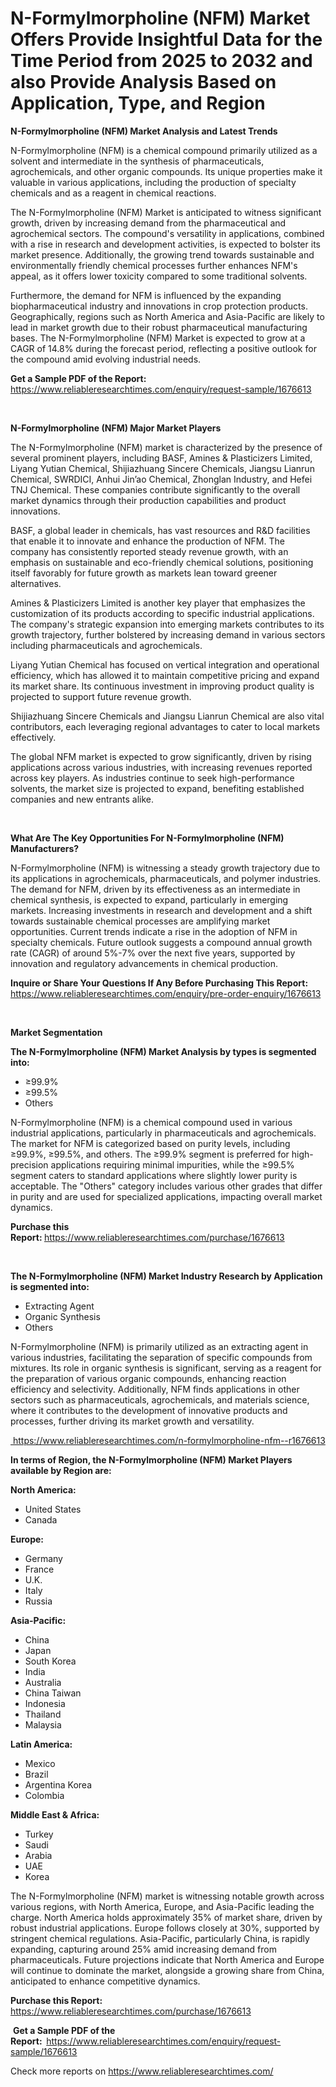<p><h1>N-Formylmorpholine (NFM) Market Offers Provide Insightful Data for the Time Period from 2025 to 2032 and also Provide Analysis Based on Application, Type, and Region</h1></p><p><strong>N-Formylmorpholine (NFM) Market Analysis and Latest Trends</strong></p>
<p><p>N-Formylmorpholine (NFM) is a chemical compound primarily utilized as a solvent and intermediate in the synthesis of pharmaceuticals, agrochemicals, and other organic compounds. Its unique properties make it valuable in various applications, including the production of specialty chemicals and as a reagent in chemical reactions.</p><p>The N-Formylmorpholine (NFM) Market is anticipated to witness significant growth, driven by increasing demand from the pharmaceutical and agrochemical sectors. The compound's versatility in applications, combined with a rise in research and development activities, is expected to bolster its market presence. Additionally, the growing trend towards sustainable and environmentally friendly chemical processes further enhances NFM's appeal, as it offers lower toxicity compared to some traditional solvents.</p><p>Furthermore, the demand for NFM is influenced by the expanding biopharmaceutical industry and innovations in crop protection products. Geographically, regions such as North America and Asia-Pacific are likely to lead in market growth due to their robust pharmaceutical manufacturing bases. The N-Formylmorpholine (NFM) Market is expected to grow at a CAGR of 14.8% during the forecast period, reflecting a positive outlook for the compound amid evolving industrial needs.</p></p>
<p><strong>Get a Sample PDF of the Report:&nbsp;</strong> <a href="https://www.reliableresearchtimes.com/enquiry/request-sample/1676613?utm_campaign=3536&utm_medium=2&utm_source=Github&utm_content=ia&utm_term=24032025&utm_id=n-formylmorpholine-nfm">https://www.reliableresearchtimes.com/enquiry/request-sample/1676613</a></p>
<p>&nbsp;</p>
<p><strong>N-Formylmorpholine (NFM) Major Market Players</strong></p>
<p><p>The N-Formylmorpholine (NFM) market is characterized by the presence of several prominent players, including BASF, Amines & Plasticizers Limited, Liyang Yutian Chemical, Shijiazhuang Sincere Chemicals, Jiangsu Lianrun Chemical, SWRDICI, Anhui Jin’ao Chemical, Zhonglan Industry, and Hefei TNJ Chemical. These companies contribute significantly to the overall market dynamics through their production capabilities and product innovations.</p><p>BASF, a global leader in chemicals, has vast resources and R&D facilities that enable it to innovate and enhance the production of NFM. The company has consistently reported steady revenue growth, with an emphasis on sustainable and eco-friendly chemical solutions, positioning itself favorably for future growth as markets lean toward greener alternatives.</p><p>Amines & Plasticizers Limited is another key player that emphasizes the customization of its products according to specific industrial applications. The company's strategic expansion into emerging markets contributes to its growth trajectory, further bolstered by increasing demand in various sectors including pharmaceuticals and agrochemicals.</p><p>Liyang Yutian Chemical has focused on vertical integration and operational efficiency, which has allowed it to maintain competitive pricing and expand its market share. Its continuous investment in improving product quality is projected to support future revenue growth.</p><p>Shijiazhuang Sincere Chemicals and Jiangsu Lianrun Chemical are also vital contributors, each leveraging regional advantages to cater to local markets effectively.</p><p>The global NFM market is expected to grow significantly, driven by rising applications across various industries, with increasing revenues reported across key players. As industries continue to seek high-performance solvents, the market size is projected to expand, benefiting established companies and new entrants alike.</p></p>
<p>&nbsp;</p>
<p><strong>What Are The Key Opportunities For N-Formylmorpholine (NFM) Manufacturers?</strong></p>
<p><p>N-Formylmorpholine (NFM) is witnessing a steady growth trajectory due to its applications in agrochemicals, pharmaceuticals, and polymer industries. The demand for NFM, driven by its effectiveness as an intermediate in chemical synthesis, is expected to expand, particularly in emerging markets. Increasing investments in research and development and a shift towards sustainable chemical processes are amplifying market opportunities. Current trends indicate a rise in the adoption of NFM in specialty chemicals. Future outlook suggests a compound annual growth rate (CAGR) of around 5%-7% over the next five years, supported by innovation and regulatory advancements in chemical production.</p></p>
<p><strong>Inquire or Share Your Questions If Any Before Purchasing This Report:</strong> <a href="https://www.reliableresearchtimes.com/enquiry/pre-order-enquiry/1676613?utm_campaign=3536&utm_medium=2&utm_source=Github&utm_content=ia&utm_term=24032025&utm_id=n-formylmorpholine-nfm">https://www.reliableresearchtimes.com/enquiry/pre-order-enquiry/1676613</a></p>
<p>&nbsp;</p>
<p><strong>Market Segmentation</strong></p>
<p><strong>The N-Formylmorpholine (NFM) Market Analysis by types is segmented into:</strong></p>
<p><ul><li>≥99.9%</li><li>≥99.5%</li><li>Others</li></ul></p>
<p><p>N-Formylmorpholine (NFM) is a chemical compound used in various industrial applications, particularly in pharmaceuticals and agrochemicals. The market for NFM is categorized based on purity levels, including ≥99.9%, ≥99.5%, and others. The ≥99.9% segment is preferred for high-precision applications requiring minimal impurities, while the ≥99.5% segment caters to standard applications where slightly lower purity is acceptable. The "Others" category includes various other grades that differ in purity and are used for specialized applications, impacting overall market dynamics.</p></p>
<p><strong>Purchase this Report:&nbsp;</strong><a href="https://www.reliableresearchtimes.com/purchase/1676613?utm_campaign=3536&utm_medium=2&utm_source=Github&utm_content=ia&utm_term=24032025&utm_id=n-formylmorpholine-nfm">https://www.reliableresearchtimes.com/purchase/1676613</a></p>
<p>&nbsp;</p>
<p><strong>The N-Formylmorpholine (NFM) Market Industry Research by Application is segmented into:</strong></p>
<p><ul><li>Extracting Agent</li><li>Organic Synthesis</li><li>Others</li></ul></p>
<p><p>N-Formylmorpholine (NFM) is primarily utilized as an extracting agent in various industries, facilitating the separation of specific compounds from mixtures. Its role in organic synthesis is significant, serving as a reagent for the preparation of various organic compounds, enhancing reaction efficiency and selectivity. Additionally, NFM finds applications in other sectors such as pharmaceuticals, agrochemicals, and materials science, where it contributes to the development of innovative products and processes, further driving its market growth and versatility.</p></p>
<p><a href="https://www.reliableresearchtimes.com/n-formylmorpholine-nfm--r1676613?utm_campaign=3536&utm_medium=2&utm_source=Github&utm_content=ia&utm_term=24032025&utm_id=n-formylmorpholine-nfm">&nbsp;https://www.reliableresearchtimes.com/n-formylmorpholine-nfm--r1676613</a></p>
<p><strong>In terms of Region, the N-Formylmorpholine (NFM) Market Players available by Region are:</strong></p>
<p>
    <p> <strong> North America: </strong>
        <ul>
            <li>United States</li>
            <li>Canada</li>
        </ul>
        </p> 
    <p> <strong> Europe: </strong>
        <ul>
            <li>Germany</li>
            <li>France</li>
            <li>U.K.</li>
            <li>Italy</li>
            <li>Russia</li>
        </ul>
        </p> 
    <p> <strong> Asia-Pacific: </strong>
        <ul>
            <li>China</li>
            <li>Japan</li>
            <li>South Korea</li>
            <li>India</li>
            <li>Australia</li>
            <li>China Taiwan</li>
            <li>Indonesia</li>
            <li>Thailand</li>
            <li>Malaysia</li>
        </ul>
        </p> 
    <p> <strong> Latin America: </strong>
        <ul>
            <li>Mexico</li>
            <li>Brazil</li>
            <li>Argentina Korea</li>
            <li>Colombia</li>
        </ul>
        </p> 
    <p> <strong> Middle East & Africa: </strong>
        <ul>
            <li>Turkey</li>
            <li>Saudi</li>
            <li>Arabia</li>
            <li>UAE</li>
            <li>Korea</li>
        </ul>
    </p>
    </p>
<p><p>The N-Formylmorpholine (NFM) market is witnessing notable growth across various regions, with North America, Europe, and Asia-Pacific leading the charge. North America holds approximately 35% of market share, driven by robust industrial applications. Europe follows closely at 30%, supported by stringent chemical regulations. Asia-Pacific, particularly China, is rapidly expanding, capturing around 25% amid increasing demand from pharmaceuticals. Future projections indicate that North America and Europe will continue to dominate the market, alongside a growing share from China, anticipated to enhance competitive dynamics.</p></p>
<p><strong>Purchase this Report: </strong><a href="https://www.reliableresearchtimes.com/purchase/1676613?utm_campaign=3536&utm_medium=2&utm_source=Github&utm_content=ia&utm_term=24032025&utm_id=n-formylmorpholine-nfm">https://www.reliableresearchtimes.com/purchase/1676613</a></p>
<p>&nbsp;<strong>Get a Sample PDF of the Report:&nbsp;&nbsp;</strong><a href="https://www.reliableresearchtimes.com/enquiry/request-sample/1676613?utm_campaign=3536&utm_medium=2&utm_source=Github&utm_content=ia&utm_term=24032025&utm_id=n-formylmorpholine-nfm">https://www.reliableresearchtimes.com/enquiry/request-sample/1676613</a></p>
<p><strong></strong></p>
<p>Check more reports on <a href="https://www.reliableresearchtimes.com/?utm_campaign=3536&utm_medium=2&utm_source=Github&utm_content=ia&utm_term=24032025&utm_id=n-formylmorpholine-nfm">https://www.reliableresearchtimes.com/</a></p>